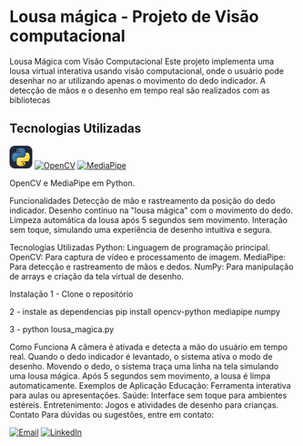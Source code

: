 # Lousa mágica - Projeto de Visão computacional  

Lousa Mágica com Visão Computacional
Este projeto implementa uma lousa virtual interativa usando visão computacional, onde o usuário pode desenhar no ar utilizando apenas o movimento do dedo indicador. A detecção de mãos e o desenho em tempo real são realizados com as bibliotecas 

## Tecnologias Utilizadas

[<img src="https://github.com/tandpfun/skill-icons/raw/main/icons/Python-Dark.svg" width="40" height="40" />](https://www.python.org/)
[![OpenCV](https://img.shields.io/badge/OpenCV-5C3EE8?style=for-the-badge&logo=opencv&logoColor=white)](https://opencv.org/)
[![MediaPipe](https://img.shields.io/badge/MediaPipe-4285F4?style=for-the-badge&logo=google&logoColor=white)](https://mediapipe.dev/)

OpenCV e MediaPipe em Python.

Funcionalidades
Detecção de mão e rastreamento da posição do dedo indicador.
Desenho contínuo na "lousa mágica" com o movimento do dedo.
Limpeza automática da lousa após 5 segundos sem movimento.
Interação sem toque, simulando uma experiência de desenho intuitiva e segura.

Tecnologias Utilizadas
Python: Linguagem de programação principal.
OpenCV: Para captura de vídeo e processamento de imagem.
MediaPipe: Para detecção e rastreamento de mãos e dedos.
NumPy: Para manipulação de arrays e criação da tela virtual de desenho.

Instalação
1 - Clone o repositório

2 - instale as dependencias 
  pip install opencv-python mediapipe numpy

3 - python lousa_magica.py

Como Funciona
A câmera é ativada e detecta a mão do usuário em tempo real.
Quando o dedo indicador é levantado, o sistema ativa o modo de desenho.
Movendo o dedo, o sistema traça uma linha na tela simulando uma lousa mágica.
Após 5 segundos sem movimento, a lousa é limpa automaticamente.
Exemplos de Aplicação
Educação: Ferramenta interativa para aulas ou apresentações.
Saúde: Interface sem toque para ambientes estéreis.
Entretenimento: Jogos e atividades de desenho para crianças.
Contato
Para dúvidas ou sugestões, entre em contato:

[![Email](https://img.shields.io/badge/Email-D14836?style=for-the-badge&logo=gmail&logoColor=white)](mailto:Gentil.araujo@outlook.com)
[![LinkedIn](https://img.shields.io/badge/LinkedIn-0077B5?style=for-the-badge&logo=linkedin&logoColor=white)](https://www.linkedin.com/in/gentiln)




